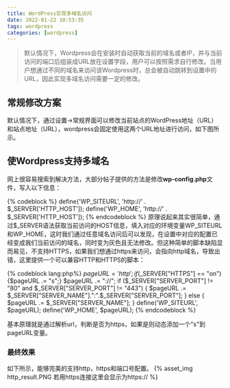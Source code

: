 ```yaml
---
title: WordPress实现多域名访问
date: 2022-01-22 10:53:35
tags: wordpress
categories: [wordpress]
---
```

> 默认情况下，Wordpress会在安装时自动获取当前的域名或者IP，并与当前访问的端口后组装成URL放在设置字段，用户可以按照需求自行修改。当用户想通过不同的域名来访问该Wordpress时，总会被自动跳转到设置中的URL，因此实现多域名访问需要一定的修改。

## 常规修改方案

默认情况下，通过设置->常规界面可以修改当前站点的WordPress地址（URL）和站点地址（URL），wordpress会固定使用这两个URL地址进行访问，如下图所示。

## 使Wordpress支持多域名
网上很容易搜索到解决方法，大部分帖子提供的方法是修改**wp-config.php**文件，写入以下信息：

{% codeblock %}
define('WP_SITEURL', 'http://' . $_SERVER['HTTP_HOST']);
define('WP_HOME', 'http://' . $_SERVER['HTTP_HOST']);
{% endcodeblock %}
原理说起来其实很简单，通过$_SERVER语法获取当前访问的HOST信息，填入对应的环境变量WP_SITEURL和WP_HOME，这时我们通过任意域名访问后可以发现，在设置中对应的配置已经变成我们当前访问的域名，同时变为灰色且无法修改。但这种简单的脚本缺陷显而易见，不支持HTTPS，如果我们想通过https来访问，会指向http域名，导致出错，这里提供一个可以兼容HTTP和HTTPS的脚本：

{% codeblock lang:php%}
$pageURL = 'http';
if ($_SERVER["HTTPS"] == "on") {$pageURL .= "s";}
$pageURL .= "://";
if ($_SERVER["SERVER_PORT"] != "80" and $_SERVER["SERVER_PORT"] != "443") {
    $pageURL .= $_SERVER["SERVER_NAME"].":".$_SERVER["SERVER_PORT"];
} else {
    $pageURL .= $_SERVER["SERVER_NAME"];
}
define('WP_SITEURL', $pageURL);
define('WP_HOME', $pageURL);
{% endcodeblock %}

基本原理就是通过解析url，判断是否为https，如果是则动态添加一个"s"到pageURL变量。

### 最终效果
如下所示，能够完美的支持http，https和端口号配置。
{% asset_img http_result.PNG 若用https连接这里会显示为https:// %}

